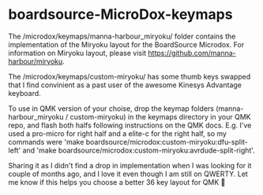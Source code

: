 # boardsource-MicroDox-keymaps

The /microdox/keymaps/manna-harbour_miryoku/ folder contains the implementation of the Miryoku layout for the BoardSource Microdox. For information on Miryoku layout, please visit https://github.com/manna-harbour/miryoku.

The /microdox/keymaps/custom-miryoku/ has some thumb keys swapped that I find convinient as a past user of the awesome Kinesys Advantage keyboard.

To use in QMK version of your choise, drop the keymap folders (manna-harbour_miryoku / custom-miryoku) in the keymaps directory in your QMK repo, and flash both halfs following instructions on the QMK docs. E.g. I've used a pro-micro for right half and a elite-c for the right half, so my commands were 'make boardsource/microdox:custom-miryoku:dfu-split-left' and 'make boardsource/microdox:custom-miryoku:avrdude-split-right'.

Sharing it as I didn't find a drop in implementation when I was looking for it couple of months ago, and I love it even though I am still on QWERTY.
Let me know if this helps you choose a better 36 key layout for QMK :slightly_smiling_face:

